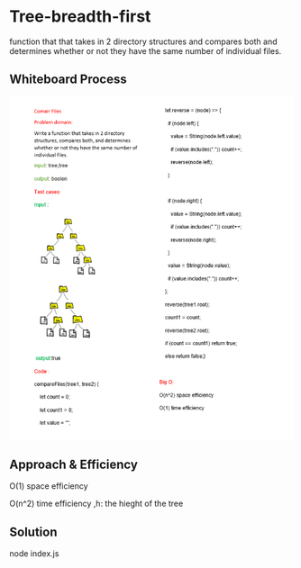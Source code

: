 # Tree-breadth-first
<!-- Description of the challenge -->
function that that takes in 2 directory structures and compares both and determines whether or not they have the same number of individual files.
## Whiteboard Process
<!-- Embedded whiteboard image -->
![](./BTFiles.png)


## Approach & Efficiency
<!-- What approach did you take? Why? What is the Big O space/time for this approach? -->


O(1) space efficiency

O(n^2) time efficiency ,h: the hieght of the tree

## Solution
<!-- Show how to run your code, and examples of it in action -->
node index.js
